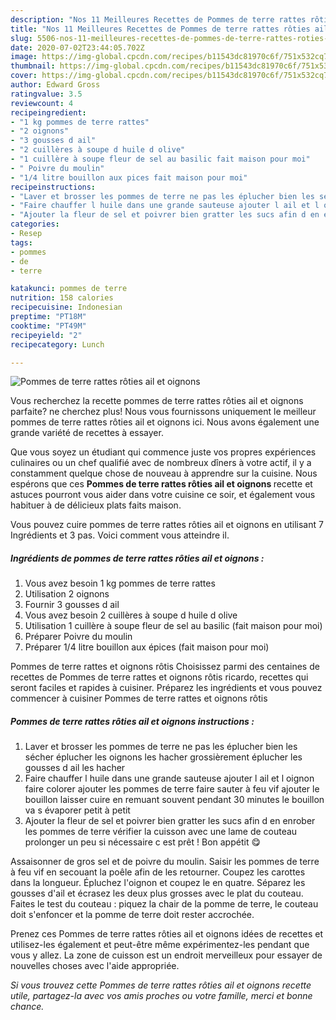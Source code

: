 ```yaml
---
description: "Nos 11 Meilleures Recettes de Pommes de terre rattes rôties ail et oignons"
title: "Nos 11 Meilleures Recettes de Pommes de terre rattes rôties ail et oignons"
slug: 5506-nos-11-meilleures-recettes-de-pommes-de-terre-rattes-roties-ail-et-oignons
date: 2020-07-02T23:44:05.702Z
image: https://img-global.cpcdn.com/recipes/b11543dc81970c6f/751x532cq70/pommes-de-terre-rattes-roties-ail-et-oignons-photo-principale-de-la-recette.jpg
thumbnail: https://img-global.cpcdn.com/recipes/b11543dc81970c6f/751x532cq70/pommes-de-terre-rattes-roties-ail-et-oignons-photo-principale-de-la-recette.jpg
cover: https://img-global.cpcdn.com/recipes/b11543dc81970c6f/751x532cq70/pommes-de-terre-rattes-roties-ail-et-oignons-photo-principale-de-la-recette.jpg
author: Edward Gross
ratingvalue: 3.5
reviewcount: 4
recipeingredient:
- "1 kg pommes de terre rattes"
- "2 oignons"
- "3 gousses d ail"
- "2 cuillères à soupe d huile d olive"
- "1 cuillère à soupe fleur de sel au basilic fait maison pour moi"
- " Poivre du moulin"
- "1/4 litre bouillon aux pices fait maison pour moi"
recipeinstructions:
- "Laver et brosser les pommes de terre ne pas les éplucher bien les sécher éplucher les oignons les hacher grossièrement éplucher les gousses d ail les hacher"
- "Faire chauffer l huile dans une grande sauteuse ajouter l ail et l oignon faire colorer ajouter les pommes de terre faire sauter à feu vif ajouter le bouillon laisser cuire en remuant souvent pendant 30 minutes le bouillon va s évaporer petit à petit"
- "Ajouter la fleur de sel et poivrer bien gratter les sucs afin d en enrober les pommes de terre vérifier la cuisson avec une lame de couteau prolonger un peu si nécessaire c est prêt ! Bon appétit 😋"
categories:
- Resep
tags:
- pommes
- de
- terre

katakunci: pommes de terre 
nutrition: 158 calories
recipecuisine: Indonesian
preptime: "PT18M"
cooktime: "PT49M"
recipeyield: "2"
recipecategory: Lunch

---
```



![Pommes de terre rattes rôties ail et oignons](https://img-global.cpcdn.com/recipes/b11543dc81970c6f/751x532cq70/pommes-de-terre-rattes-roties-ail-et-oignons-photo-principale-de-la-recette.jpg)

Vous recherchez la recette pommes de terre rattes rôties ail et oignons parfaite? ne cherchez plus! Nous vous fournissons uniquement le meilleur pommes de terre rattes rôties ail et oignons ici. Nous avons également une grande variété de recettes à essayer.

Que vous soyez un étudiant qui commence juste vos propres expériences culinaires ou un chef qualifié avec de nombreux dîners à votre actif, il y a constamment quelque chose de nouveau à apprendre sur la cuisine. Nous espérons que ces <strong> Pommes de terre rattes rôties ail et oignons </strong> recette et astuces pourront vous aider dans votre cuisine ce soir, et également vous habituer à de délicieux plats faits maison.

<!--inarticleads1-->

Vous pouvez cuire pommes de terre rattes rôties ail et oignons en utilisant 7 Ingrédients et 3 pas. Voici comment vous atteindre il.

##### Ingrédients de pommes de terre rattes rôties ail et oignons :

1. Vous avez besoin 1 kg pommes de terre rattes
1. Utilisation 2 oignons
1. Fournir 3 gousses d ail
1. Vous avez besoin 2 cuillères à soupe d huile d olive
1. Utilisation 1 cuillère à soupe fleur de sel au basilic (fait maison pour moi)
1. Préparer  Poivre du moulin
1. Préparer 1/4 litre bouillon aux épices (fait maison pour moi)


Pommes de terre rattes et oignons rôtis Choisissez parmi des centaines de recettes de Pommes de terre rattes et oignons rôtis ricardo, recettes qui seront faciles et rapides à cuisiner. Préparez les ingrédients et vous pouvez commencer à cuisiner Pommes de terre rattes et oignons rôtis 

<!--inarticleads2-->

##### Pommes de terre rattes rôties ail et oignons instructions :

1. Laver et brosser les pommes de terre ne pas les éplucher bien les sécher éplucher les oignons les hacher grossièrement éplucher les gousses d ail les hacher
1. Faire chauffer l huile dans une grande sauteuse ajouter l ail et l oignon faire colorer ajouter les pommes de terre faire sauter à feu vif ajouter le bouillon laisser cuire en remuant souvent pendant 30 minutes le bouillon va s évaporer petit à petit
1. Ajouter la fleur de sel et poivrer bien gratter les sucs afin d en enrober les pommes de terre vérifier la cuisson avec une lame de couteau prolonger un peu si nécessaire c est prêt ! Bon appétit 😋


Assaisonner de gros sel et de poivre du moulin. Saisir les pommes de terre à feu vif en secouant la poêle afin de les retourner. Coupez les carottes dans la longueur. Épluchez l&#39;oignon et coupez le en quatre. Séparez les gousses d&#39;ail et écrasez les deux plus grosses avec le plat du couteau. Faites le test du couteau : piquez la chair de la pomme de terre, le couteau doit s&#39;enfoncer et la pomme de terre doit rester accrochée. 

<!--inarticleads1-->

<p>
Prenez ces Pommes de terre rattes rôties ail et oignons idées de recettes et utilisez-les également et peut-être même expérimentez-les pendant que vous y allez. La zone de cuisson est un endroit merveilleux pour essayer de nouvelles choses avec l'aide appropriée.
</p>

<p>
<i>Si vous trouvez cette Pommes de terre rattes rôties ail et oignons recette utile, partagez-la avec vos amis proches ou votre famille, merci et bonne chance.</i>
</p>

